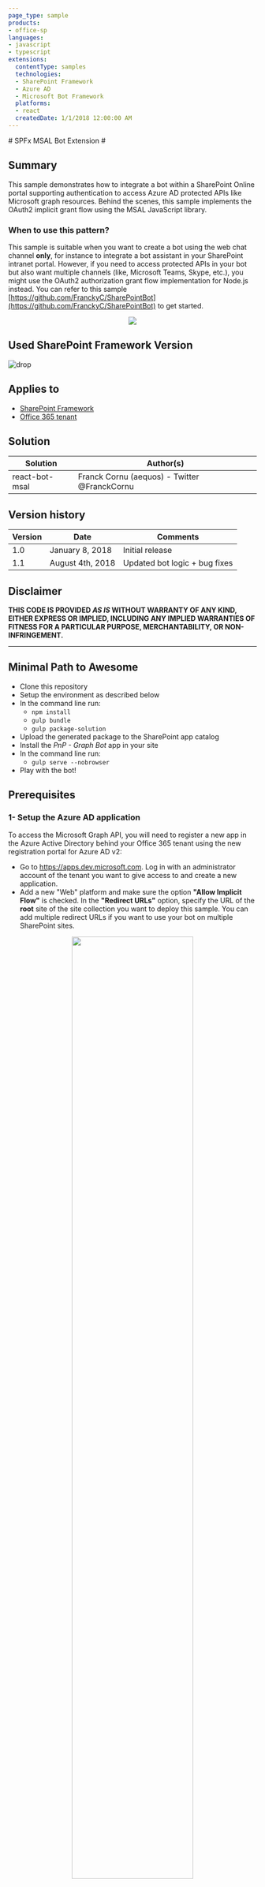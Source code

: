 ```yaml
---
page_type: sample
products:
- office-sp
languages:
- javascript
- typescript
extensions:
  contentType: samples
  technologies:
  - SharePoint Framework
  - Azure AD
  - Microsoft Bot Framework
  platforms:
  - react
  createdDate: 1/1/2018 12:00:00 AM
---
```

﻿# SPFx MSAL Bot Extension #

## Summary ##

This sample demonstrates how to integrate a bot within a SharePoint Online portal supporting authentication to access Azure AD protected APIs like Microsoft graph resources. Behind the scenes, this sample implements the OAuth2 implicit grant flow using the MSAL JavaScript library. 

### When to use this pattern? ###
This sample is suitable when you want to create a bot using the web chat channel **only**, for instance to integrate a bot assistant in your SharePoint intranet portal. 
However, if you need to access protected APIs in your bot but also want multiple channels (like, Microsoft Teams, Skype, etc.), you might use the OAuth2 authorization grant flow implementation for Node.js instead. You can refer to this sample [https://github.com/FranckyC/SharePointBot](https://github.com/FranckyC/SharePointBot) to get started.

<p align="center">
  <img src="./images/react-msal-bot.gif"/>
</p>

## Used SharePoint Framework Version 
![drop](https://img.shields.io/badge/drop-1.5.1-green.svg)

## Applies to

* [SharePoint Framework](https:/dev.office.com/sharepoint)
* [Office 365 tenant](https://dev.office.com/sharepoint/docs/spfx/set-up-your-development-environment)

## Solution

Solution|Author(s)
--------|---------
react-bot-msal | Franck Cornu (aequos) - Twitter @FranckCornu

## Version history

Version|Date|Comments
-------|----|--------
1.0 | January 8, 2018 | Initial release
1.1 | August 4th, 2018 | Updated bot logic + bug fixes

## Disclaimer
**THIS CODE IS PROVIDED *AS IS* WITHOUT WARRANTY OF ANY KIND, EITHER EXPRESS OR IMPLIED, INCLUDING ANY IMPLIED WARRANTIES OF FITNESS FOR A PARTICULAR PURPOSE, MERCHANTABILITY, OR NON-INFRINGEMENT.**

---

## Minimal Path to Awesome

- Clone this repository
- Setup the environment as described below
- In the command line run:
  - `npm install`
  - `gulp bundle`
  - `gulp package-solution`
- Upload the generated package to the SharePoint app catalog
- Install the *PnP - Graph Bot* app in your site
- In the command line run:
  - `gulp serve --nobrowser`
- Play with the bot!

## Prerequisites ##
 
### 1- Setup the Azure AD application ###

To access the Microsoft Graph API, you will need to register a new app in the Azure Active Directory behind your Office 365 tenant using the new registration portal for Azure AD v2:
- Go to https://apps.dev.microsoft.com. Log in with an administrator account of the tenant you want to give access to and create a new application.
- Add a new "Web" platform and make sure the option **"Allow Implicit Flow"** is checked. In the **"Redirect URLs"** option, specify the URL of the **root** site of the site collection you want to deploy this sample. You can add multiple redirect URLs if you want to use your bot on multiple SharePoint sites.
<p align="center">
  <img width="70%" src="./images/aad_app_setup.png"/>
</p>

- Keep the permissions as is. They will determined at the runtime by the application. Refer to the **GraphBot.tsx** file to modify them according to your Microsoft graph queries.

### 2- Create the LUIS Model ###

- Go to the LUIS portal [https://www.luis.ai](https://www.luis.ai).
- Import a new application by reusing the **./bot/luis_sample_model.json** file. It will import intents and utterances automatically for this specific example. In the solution, intents are matched to specific graph queries. This is a very basic example so you can use your own intent/query combinations based on your requirements (use the [Microsoft Graph Explorer](https://developer.microsoft.com/en-us/graph/graph-explorer) to see samples):

  | LUIS Intent                |Graph Query
  | ---------------------------| -------------------------------------------------------------|
  | GetMyGroups                | https://graph.microsoft.com/v1.0/me/memberOf
  | GetMyManager               | https://graph.microsoft.com/v1.0/me/manager                        
  | <your_intent>              | <your_graph_query>

- Train and publish the application to the production slot. You can use the LUIS starter key to get started.

### 3- Create the bot in Azure ###
- In an Azure tenant (can be different from your Office 365 account), create a new *"Web App Bot"* (you can use a *"Functions Bot"* as well with few refactoring steps depending your requirements).
<p align="center">
  <img width="50%" src="./images/azure_bot.png"/>
</p>

- In the bot template, select a basic **Node.js** bot.
- In the bot *"Build"* setting, open the online code editor:
  - Replace the **app.js** code by the one of this sample contained in the **app.js** file.
  - Same thing for the **package.json** file.
<p align="center">
  <img width="30%" src="./images/online_editor.png"/>
</p>

- Open the console and type the following command line:
  - `npm i`
<p align="center">
  <img width="50%" src="./images/npm.png"/>
</p>

- In the application settings, add the following key/value pairs for the LUIS application:

  <p align="center">
    <img width="70%" src="./images/app_settings.png"/>
  </p>

  - **LuisAppId**: you can get this value directly in the URL on your LUIS application

  <p align="center">
    <img width="70%" src="./images/luis_app_id.png"/>
  </p>

  - **LuisAPIKey**: you can get this value in the publish settings.

  <p align="center">
    <img width="50%" src="./images/luis_key.png"/>
  </p>  

- In the *"Channels"* options, add a new **"Direct Line"** channel and generate a new secret key.

  <p align="center">
    <img width="70%" src="./images/direct_line.png"/>
  </p>  

### 4- Store your environnement settings in the tenant property bag ### ###

The SharePoint extension does not store any settings directly in the code. They are fetched from the tenant property bag using the REST APIs. Once read, they are stored in the browser local storage to improve performances. 

- In the solution, modify the **Set-TenantProperties.ps1** PowerShell script to add your own values as follow: 

  | Setting                   | Value
  | --------------------------| -------------------------------------------------------------|
  | Client Id                 | The Azure Active Directory application id retrievable from the [https://apps.dev.microsoft.com](https://apps.dev.microsoft.com) portal. See prerequisites.
  | Bot Id                    | The bot application identifier. You can get this value in the *"Settings"* option from the bot Azure resource (the "Microsoft App ID" value).
  | Direct Line Secret        | The bot Direct Line channel secret. You can get this value in the *"Channels"* option from the bot Azure resource.
  | Tenant Id                 | The Office 365 tenant id. You can get this value in the [Azure AD portal](https://support.office.com/en-us/article/Find-your-Office-365-tenant-ID-6891b561-a52d-4ade-9f39-b492285e2c9b).
 
- Execute the script targeting your Office 365 tenant. Make sure the latest [PnP Cmdlets](https://github.com/SharePoint/PnP-PowerShell/releases) are installed on your machine.

## Debug your bot locally ##

### Debug the SPFx extension ###

To debug the SPFx code, you will need to package (`gulp bundle` and `gulp package-solution`) and deploy the application in your Office 365 environment first and then host your code locally (by running `gulp serve --nobrowser`). 

You could also debug using the SharePoint hosted workbench but, in this scenario, you would update the redirect URL of your Azure AD App pointing to the workbench.aspx page in your SharePoin site.

For convenience, you can also use the SPFx [debug configuration for Visual Studio code](https://docs.microsoft.com/en-us/sharepoint/dev/spfx/debug-in-vscode).

### Debug the bot logic ###

To debug the bot logic, you will need to use the **ngrok** third party tool to create a gateway pointing to your local machine. 
- Download ngrok ([executable](https://ngrok.com/download) or [npm cli](https://www.npmjs.com/package/ngrok))
- In a Node.js console, run `ngrok http 3978` and copy the generated URL (the *https* one)
- Start your Node.js server (i.e your bot). In Visual Studio Code, simply press F5.
- In the bot settings from your Azure portal, change the messaging endpoint by the generated ngrok URL:
  <p align="center">
    <img width="70%" src="./images/ngrok.png"/>
  </p>  

- Send messages through the SPFx extension. Messages will now be redirected to your local machine.

**Important**: in this mode, your bot won't be able to send messages back to your SPFx extension so won't see them.

## Features
This Web Part illustrates the following concepts on top of the SharePoint Framework and Bot Framework:

- *SharePoint Framework concepts*
    - Use the new [**M**icro**S**oft **A**uthentication **L**ibrary](https://github.com/AzureAD/microsoft-authentication-library-for-js) library (instead of ADAL) to access Azure AD protected APIs (ex: Microsoft Graph API) using the [OAuth2 implicit grant flow](https://docs.microsoft.com/en-us/azure/active-directory/develop/active-directory-dev-understanding-oauth2-implicit-grant).
    - Store and read settings in the tenant property bag using REST
    - Integrate and configure the [Bot Framework Web Chat](https://github.com/Microsoft/BotFramework-WebChat) React control with the Direct Line channel.
        - Retrieve the bot conversation history for the current user
    - Use the PnP JavaScript storage utilities (i.e. local storage).
- *Bot Framework concepts*
    - Use the [backchannel](https://docs.microsoft.com/en-us/bot-framework/nodejs/bot-builder-nodejs-backchannel) to send data between a JavaScript application (i.e SPFx extension) and the bot.
    - Store and use private conversation data for the current using in the ["in memory"](https://docs.microsoft.com/en-us/bot-framework/nodejs/bot-builder-nodejs-state) bot storage

<img src="https://m365-visitor-stats.azurewebsites.net/sp-dev-fx-extensions/samples/react-msal-bot" />

